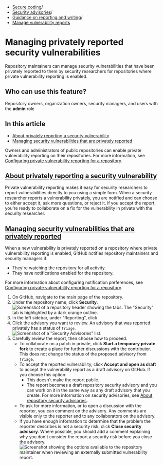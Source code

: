   * [Secure coding](https://docs.github.com/en/code-security "Secure coding")/
  * [Security advisories](https://docs.github.com/en/code-security/security-advisories "Security advisories")/
  * [Guidance on reporting and writing](https://docs.github.com/en/code-security/security-advisories/guidance-on-reporting-and-writing-information-about-vulnerabilities "Guidance on reporting and writing")/
  * [Manage vulnerability reports](https://docs.github.com/en/code-security/security-advisories/guidance-on-reporting-and-writing-information-about-vulnerabilities/managing-privately-reported-security-vulnerabilities "Manage vulnerability reports")


# Managing privately reported security vulnerabilities
Repository maintainers can manage security vulnerabilities that have been privately reported to them by security researchers for repositories where private vulnerability reporting is enabled.
## Who can use this feature?
Repository owners, organization owners, security managers, and users with the **admin** role
## In this article
  * [About privately reporting a security vulnerability](https://docs.github.com/en/code-security/security-advisories/guidance-on-reporting-and-writing-information-about-vulnerabilities/managing-privately-reported-security-vulnerabilities#about-privately-reporting-a-security-vulnerability)
  * [Managing security vulnerabilities that are privately reported](https://docs.github.com/en/code-security/security-advisories/guidance-on-reporting-and-writing-information-about-vulnerabilities/managing-privately-reported-security-vulnerabilities#managing-security-vulnerabilities-that-are-privately-reported)


Owners and administrators of public repositories can enable private vulnerability reporting on their repositories. For more information, see [Configuring private vulnerability reporting for a repository](https://docs.github.com/en/code-security/security-advisories/working-with-repository-security-advisories/configuring-private-vulnerability-reporting-for-a-repository).
## [About privately reporting a security vulnerability](https://docs.github.com/en/code-security/security-advisories/guidance-on-reporting-and-writing-information-about-vulnerabilities/managing-privately-reported-security-vulnerabilities#about-privately-reporting-a-security-vulnerability)
Private vulnerability reporting makes it easy for security researchers to report vulnerabilities directly to you using a simple form.
When a security researcher reports a vulnerability privately, you are notified and can choose to either accept it, ask more questions, or reject it. If you accept the report, you're ready to collaborate on a fix for the vulnerability in private with the security researcher.
## [Managing security vulnerabilities that are privately reported](https://docs.github.com/en/code-security/security-advisories/guidance-on-reporting-and-writing-information-about-vulnerabilities/managing-privately-reported-security-vulnerabilities#managing-security-vulnerabilities-that-are-privately-reported)
When a new vulnerability is privately reported on a repository where private vulnerability reporting is enabled, GitHub notifies repository maintainers and security managers if:
  * They're watching the repository for all activity.
  * They have notifications enabled for the repository.


For more information about configuring notification preferences, see [Configuring private vulnerability reporting for a repository](https://docs.github.com/en/code-security/security-advisories/working-with-repository-security-advisories/configuring-private-vulnerability-reporting-for-a-repository#configuring-notifications-for-private-vulnerability-reporting).
  1. On GitHub, navigate to the main page of the repository.
  2. Under the repository name, click **Security**. 
![Screenshot of a repository header showing the tabs. The "Security" tab is highlighted by a dark orange outline.](https://docs.github.com/assets/cb-17801/images/help/repository/security-tab.png)
  3. In the left sidebar, under "Reporting", click 
  4. Click the advisory you want to review. An advisory that was reported privately has a status of `Triage`.
![Screenshot of a "Security Advisories" list.](https://docs.github.com/assets/cb-62902/images/help/security/advisory-list.png)
  5. Carefully review the report, then choose how to proceed.
     * To collaborate on a patch in private, click **Start a temporary private fork** to create a place for further discussions with the contributor. This does not change the status of the proposed advisory from `Triage`.
     * To accept the reported vulnerability, click **Accept and open as draft** to accept the vulnerability report as a draft advisory on GitHub. If you choose this option:
       * This doesn't make the report public.
       * The report becomes a draft repository security advisory and you can work on it in the same way as any draft advisory that you create. For more information on security advisories, see [About repository security advisories](https://docs.github.com/en/code-security/security-advisories/working-with-repository-security-advisories/about-repository-security-advisories).
     * To ask for more information, or to open a discussion with the reporter, you can comment on the advisory. Any comments are visible only to the reporter and to any collaborators on the advisory.
     * If you have enough information to determine that the problem the reporter describes is not a security risk, click **Close security advisory**. Where possible, you should add a comment explaining why you don't consider the report a security risk before you close the advisory.
![Screenshot showing the options available to the repository maintainer when reviewing an externally submitted vulnerability report.](https://docs.github.com/assets/cb-83825/images/help/security/advisory-maintainer-options.png)


